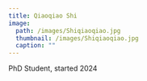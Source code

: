 ```yaml
---
title: Qiaoqiao Shi
image: 
  path: /images/Shiqiaoqiao.jpg
  thumbnail: /images/Shiqiaoqiao.jpg
  caption: ""
---
```

PhD Student, started 2024  
 